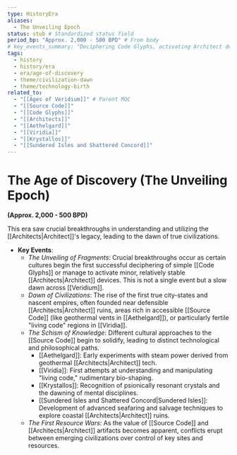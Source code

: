 ```yaml
---
type: HistoryEra
aliases:
  - The Unveiling Epoch
status: stub # Standardized status field
period_bp: "Approx. 2,000 - 500 BPD" # From body
# key_events_summary: "Deciphering Code Glyphs, activating Architect devices, dawn of civilizations, schism of knowledge, first resource wars." # Optional brief summary
tags:
  - history
  - history/era
  - era/age-of-discovery
  - theme/civilization-dawn
  - theme/technology-birth
related_to:
  - "[[Ages of Veridium]]" # Parent MOC
  - "[[Source Code]]"
  - "[[Code Glyphs]]"
  - "[[Architects]]"
  - "[[Aethelgard]]"
  - "[[Viridia]]"
  - "[[Krystallos]]"
  - "[[Sundered Isles and Shattered Concord]]"
---
```

# The Age of Discovery (The Unveiling Epoch)

**(Approx. 2,000 - 500 BPD)**

This era saw crucial breakthroughs in understanding and utilizing the [[Architects|Architect]]'s legacy, leading to the dawn of true civilizations.

* **Key Events**:
    * *The Unveiling of Fragments*: Crucial breakthroughs occur as certain cultures begin the first successful deciphering of simple [[Code Glyphs]] or manage to activate minor, relatively stable [[Architects|Architect]] devices. This is not a single event but a slow dawn across [[Veridium]].
    * *Dawn of Civilizations*: The rise of the first true city-states and nascent empires, often founded near defensible [[Architects|Architect]] ruins, areas rich in accessible [[Source Code]] (like geothermal vents in [[Aethelgard]]), or particularly fertile "living code" regions in [[Viridia]].
    * *The Schism of Knowledge*: Different cultural approaches to the [[Source Code]] begin to solidify, leading to distinct technological and philosophical paths.
        * [[Aethelgard]]: Early experiments with steam power derived from geothermal [[Architects|Architect]] tech.
        * [[Viridia]]: First attempts at understanding and manipulating "living code," rudimentary bio-shaping.
        * [[Krystallos]]: Recognition of psionically resonant crystals and the dawning of mental disciplines.
        * [[Sundered Isles and Shattered Concord|Sundered Isles]]: Development of advanced seafaring and salvage techniques to explore coastal [[Architects|Architect]] ruins.
    * *The First Resource Wars*: As the value of [[Source Code]] and [[Architects|Architect]] artifacts becomes apparent, conflicts erupt between emerging civilizations over control of key sites and resources.